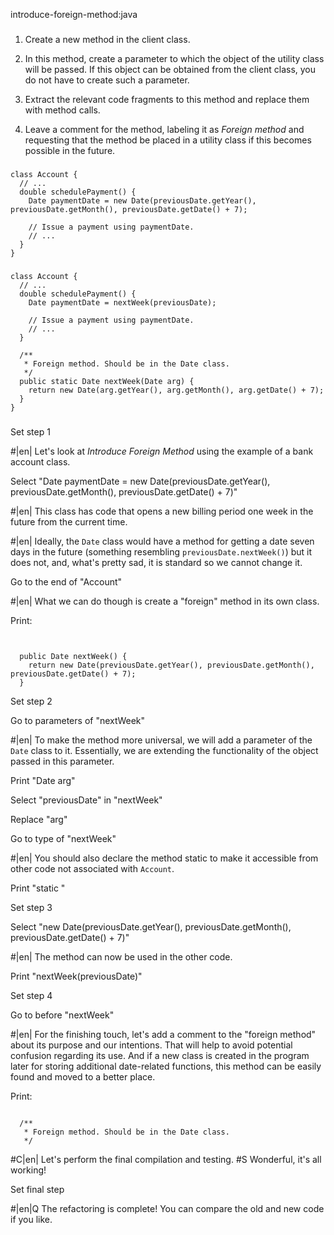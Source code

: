introduce-foreign-method:java

###

1. Create a new method in the client class.


2. In this method, create a parameter to which the object of the utility class will be passed. If this object can be obtained from the client class, you do not have to create such a parameter.


3. Extract the relevant code fragments to this method and replace them with method calls.


4. Leave a comment for the method, labeling it as *Foreign method*  and requesting that the method be placed in a utility class if this becomes possible in the future.




###

```
class Account {
  // ...
  double schedulePayment() {
    Date paymentDate = new Date(previousDate.getYear(), previousDate.getMonth(), previousDate.getDate() + 7);

    // Issue a payment using paymentDate.
    // ...
  }
}
```

###

```
class Account {
  // ...
  double schedulePayment() {
    Date paymentDate = nextWeek(previousDate);

    // Issue a payment using paymentDate.
    // ...
  }

  /**
   * Foreign method. Should be in the Date class.
   */
  public static Date nextWeek(Date arg) {
    return new Date(arg.getYear(), arg.getMonth(), arg.getDate() + 7);
  }
}
```

###

Set step 1


#|en| Let's look at *Introduce Foreign Method*  using the example of a bank account class.


Select "Date paymentDate = new Date(previousDate.getYear(), previousDate.getMonth(), previousDate.getDate() + 7)"


#|en| This class has code that opens a new billing period one week in the future from the current time.



#|en| Ideally, the `Date` class would have a method for getting a date seven days in the future (something resembling `previousDate.nextWeek()`) but it does not, and, what's pretty sad, it is standard so we cannot change it.


Go to the end of "Account"


#|en| What we can do though is create a "foreign" method in its own class.


Print:
```


  public Date nextWeek() {
    return new Date(previousDate.getYear(), previousDate.getMonth(), previousDate.getDate() + 7);
  }
```

Set step 2

Go to parameters of "nextWeek"


#|en| To make the method more universal, we will add a parameter of the `Date` class to it. Essentially, we are extending the functionality of the object passed in this parameter.


Print "Date arg"

Select "previousDate" in "nextWeek"

Replace "arg"

Go to type of "nextWeek"


#|en| You should also declare the method static to make it accessible from other code not associated with `Account`.


Print "static "

Set step 3

Select "new Date(previousDate.getYear(), previousDate.getMonth(), previousDate.getDate() + 7)"


#|en| The method can now be used in the other code.


Print "nextWeek(previousDate)"

Set step 4

Go to before "nextWeek"


#|en| For the finishing touch, let's add a comment to the "foreign method" about its purpose and our intentions. That will help to avoid potential confusion regarding its use. And if a new class is created in the program later for storing additional date-related functions, this method can be easily found and moved to a better place.


Print:
```

  /**
   * Foreign method. Should be in the Date class.
   */
```


#C|en| Let's perform the final compilation and testing.
#S Wonderful, it's all working!


Set final step


#|en|Q The refactoring is complete! You can compare the old and new code if you like.
